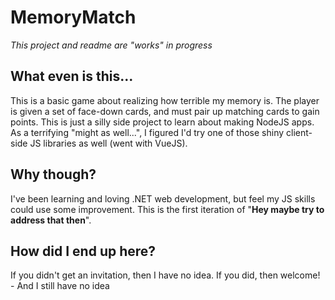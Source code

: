 # MemoryMatch
*This project and readme are "works" in progress*

## What even is this...
This is a basic game about realizing how terrible my memory is. The player is given a set of face-down cards, and must pair up matching cards to gain points. 
This is just a silly side project to learn about making NodeJS apps. As a terrifying "might as well...", I figured I'd try one of those shiny client-side JS libraries as well (went with VueJS).

## Why though?
I've been learning and loving .NET web development, but feel my JS skills could use some improvement. This is the first iteration of "**Hey maybe try to address that then**".

## How did I end up here?
If you didn't get an invitation, then I have no idea. If you did, then welcome! - And I still have no idea

